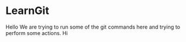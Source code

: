 # LearnGit
Hello We are trying to run some of the git commands here and trying to perform some actions.
Hi
